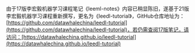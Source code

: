由于17版李宏毅机器学习课程笔记《leeml-notes》内容已稍显陈旧，遂基于21版李宏毅机器学习课程重新撰写，更名为《leedl-tutorial》，GitHub仓库地址为：[https://github.com/datawhalechina/leedl-tutorial](https://github.com/datawhalechina/leedl-tutorial)，若仍需查阅17版笔记，请访问：[https://datawhalechina.github.io/leedl-tutorial](https://datawhalechina.github.io/leedl-tutorial)
